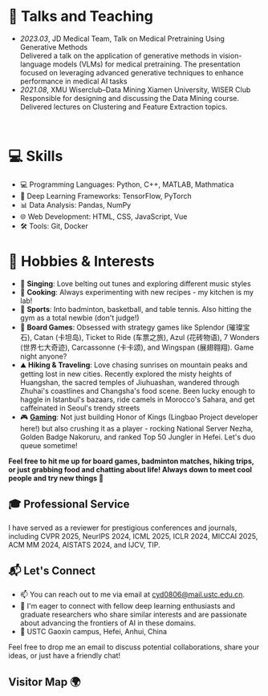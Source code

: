 # 💬 Talks and Teaching  

- *2023.03*, JD Medical Team, Talk on Medical Pretraining Using Generative Methods  
  Delivered a talk on the application of generative methods in vision-language models (VLMs) for medical pretraining. The presentation focused on leveraging advanced generative techniques to enhance performance in medical AI tasks  
- *2021.08*, XMU Wiserclub–Data Mining Xiamen University, WISER Club
  Responsible for designing and discussing the Data Mining course. Delivered lectures on Clustering and Feature Extraction topics.  
<br>

# 💻 Skills  

- 💻 Programming Languages: Python, C++, MATLAB, Mathmatica
- 🧠 Deep Learning Frameworks: TensorFlow, PyTorch
- 📊 Data Analysis: Pandas, NumPy
- 🌐 Web Development: HTML, CSS, JavaScript, Vue
- 🛠️ Tools: Git, Docker



# 🎯 Hobbies & Interests

- 🎤 **Singing**: Love belting out tunes and exploring different music styles
- 🍳 **Cooking**: Always experimenting with new recipes - my kitchen is my lab!
- 🏸 **Sports**: Into badminton, basketball, and table tennis. Also hitting the gym as a total newbie (don't judge!)
- 🎲 **Board Games**: Obsessed with strategy games like Splendor (璀璨宝石), Catan (卡坦岛), Ticket to Ride (车票之旅), Azul (花砖物语), 7 Wonders (世界七大奇迹), Carcassonne (卡卡颂), and Wingspan (展翅翱翔). Game night anyone?
- ⛰️ **Hiking & Traveling**: Love chasing sunrises on mountain peaks and getting lost in new cities. Recently explored the misty heights of Huangshan, the sacred temples of Jiuhuashan, wandered through Zhuhai's coastlines and Changsha's food scene. Been lucky enough to haggle in Istanbul's bazaars, ride camels in Morocco's Sahara, and get caffeinated in Seoul's trendy streets
- 🎮 **[Gaming](/docs/王者荣耀.png)**: Not just building Honor of Kings (Lingbao Project developer here!) but also crushing it as a player - rocking National Server Nezha, Golden Badge Nakoruru, and ranked Top 50 Jungler in Hefei. Let's duo queue sometime!

**Feel free to hit me up for board games, badminton matches, hiking trips, or just grabbing food and chatting about life! Always down to meet cool people and try new things 🎉**

## 🎓 Professional Service  
I have served as a reviewer for prestigious conferences and journals, including CVPR 2025, NeurIPS 2024, ICML 2025, ICLR 2024, MICCAI 2025, ACM MM 2024, AISTATS 2024, and IJCV, TIP.

## 📬 Let's Connect  
- 📫 You can reach out to me via email at [cyd0806@mail.ustc.edu.cn](mailto:cyd0806@mail.ustc.edu.cn).
- 💼 I'm eager to connect with fellow deep learning enthusiasts and graduate researchers who share similar interests and are passionate about advancing the frontiers of AI in these domains.
- 📍 USTC Gaoxin campus, Hefei, Anhui, China

Feel free to drop me an email to discuss potential collaborations, share your ideas, or just have a friendly chat!

## Visitor Map 🌍  
<div style="text-align: center; margin-bottom: 20px; width: 300px; height: 300px; margin: 0 auto;">
  <!-- ClustrMaps Embed Code -->
  <script type="text/javascript" id="clstr_globe" src="//clustrmaps.com/globe.js?d=-6dpgBBQ6VS019wttjE8HshiwnZUQM6hxMNnvZM-u6c"></script>
  <style>
    canvas#clustrmaps-canvas {
      width: 100% !important; /* 根据父容器宽度自适应 */
      height: 100% !important; /* 根据父容器高度自适应 */
    }
  </style>
</div>